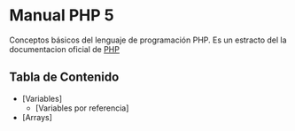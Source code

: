 # Manual PHP 5

Conceptos básicos del lenguaje de programación PHP.
Es un estracto del la documentacion oficial de [PHP](https://secure.php.net/manual/es)


## Tabla de Contenido

- [Variables]
  - [Variables por referencia]
- [Arrays]

